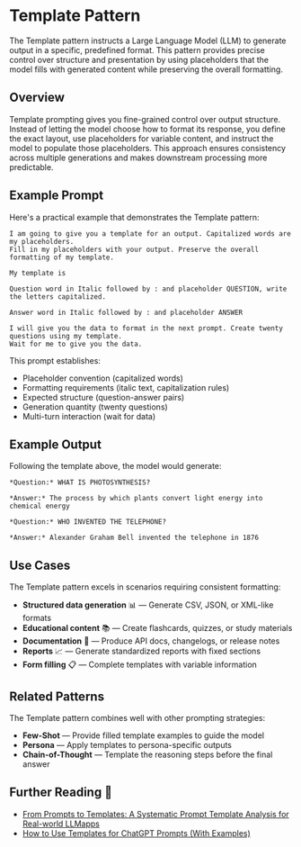 # Template Pattern

The Template pattern instructs a Large Language Model (LLM) to generate output in a specific,
predefined format. This pattern provides precise control over structure and presentation by using
placeholders that the model fills with generated content while preserving the overall formatting.

## Overview

Template prompting gives you fine-grained control over output structure. Instead of letting the
model choose how to format its response, you define the exact layout, use placeholders for
variable content, and instruct the model to populate those placeholders. This approach ensures
consistency across multiple generations and makes downstream processing more predictable.

## Example Prompt

Here's a practical example that demonstrates the Template pattern:

```
I am going to give you a template for an output. Capitalized words are my placeholders.
Fill in my placeholders with your output. Preserve the overall formatting of my template.

My template is 

Question word in Italic followed by : and placeholder QUESTION, write the letters capitalized.

Answer word in Italic followed by : and placeholder ANSWER

I will give you the data to format in the next prompt. Create twenty questions using my template.
Wait for me to give you the data.
```

This prompt establishes:
- Placeholder convention (capitalized words)
- Formatting requirements (italic text, capitalization rules)
- Expected structure (question-answer pairs)
- Generation quantity (twenty questions)
- Multi-turn interaction (wait for data)

## Example Output

Following the template above, the model would generate:

```
*Question:* WHAT IS PHOTOSYNTHESIS?

*Answer:* The process by which plants convert light energy into chemical energy

*Question:* WHO INVENTED THE TELEPHONE?

*Answer:* Alexander Graham Bell invented the telephone in 1876
```

## Use Cases

The Template pattern excels in scenarios requiring consistent formatting:

- **Structured data generation** 📊 — Generate CSV, JSON, or XML-like formats
- **Educational content** 📚 — Create flashcards, quizzes, or study materials
- **Documentation** 📝 — Produce API docs, changelogs, or release notes
- **Reports** 📈 — Generate standardized reports with fixed sections
- **Form filling** 📋 — Complete templates with variable information

## Related Patterns

The Template pattern combines well with other prompting strategies:

- **Few-Shot** — Provide filled template examples to guide the model
- **Persona** — Apply templates to persona-specific outputs
- **Chain-of-Thought** — Template the reasoning steps before the final answer

## Further Reading 🔗

- [From Prompts to Templates: A Systematic Prompt Template Analysis for Real-world LLMapps](https://arxiv.org/html/2504.02052)
- [How to Use Templates for ChatGPT Prompts (With Examples)](https://careercatalyst.asu.edu/newsroom/career/foundations-of-prompt-template-development/)
